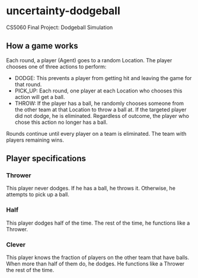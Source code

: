 # uncertainty-dodgeball
CS5060 Final Project: Dodgeball Simulation

## How a game works
Each round, a player (Agent) goes to a random Location. The player chooses one of three actions to perform:
- DODGE: This prevents a player from getting hit and leaving the game for that round.
- PICK_UP: Each round, one player at each Location who chooses this action will get a ball.
- THROW: If the player has a ball, he randomly chooses someone from the other team at that Location to throw a ball at. If the targeted player did not dodge, he is eliminated. Regardless of outcome, the player who chose this action no longer has a ball.

Rounds continue until every player on a team is eliminated. The team with players remaining wins.

## Player specifications
### Thrower
This player never dodges. If he has a ball, he throws it. Otherwise, he attempts to pick up a ball.

### Half
This player dodges half of the time. The rest of the time, he functions like a Thrower.

### Clever
This player knows the fraction of players on the other team that have balls. When more than half of them do, he dodges. He functions like a Thrower the rest of the time.
